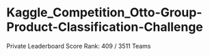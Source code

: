 # Kaggle_Competition_Otto-Group-Product-Classification-Challenge
Private Leaderboard Score Rank:  409 / 3511 Teams
